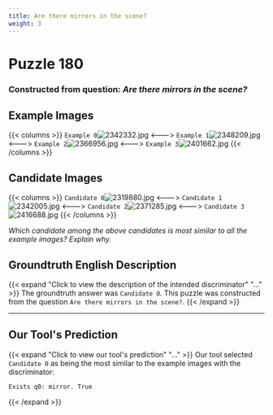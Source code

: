 ```yaml
---
title: Are there mirrors in the scene?
weight: 3
---
```


# Puzzle 180
### Constructed from question: _Are there mirrors in the scene?_


## Example Images
{{< columns >}}
`Example 0`![2342332.jpg](/gqa_images/2342332.jpg)
<--->
`Example 1`![2348209.jpg](/gqa_images/2348209.jpg)
<--->
`Example 2`![2366956.jpg](/gqa_images/2366956.jpg)
<--->
`Example 3`![2401662.jpg](/gqa_images/2401662.jpg)
{{< /columns >}}

## Candidate Images
{{< columns >}}
`Candidate 0`![2319880.jpg](/gqa_images/2319880.jpg)
<--->
`Candidate 1`![2342005.jpg](/gqa_images/2342005.jpg)
<--->
`Candidate 2`![2371285.jpg](/gqa_images/2371285.jpg)
<--->
`Candidate 3`![2416688.jpg](/gqa_images/2416688.jpg)
{{< /columns >}}

*Which candidate among the above candidates is most similar to all the example images? Explain why.*

## Groundtruth English Description

{{< expand "Click to view the description of the intended discriminator" "..." >}}
The groundtruth answer was `Candidate 0`. This puzzle was constructed from the question `Are there mirrors in the scene?`.
{{< /expand >}}

---

## Our Tool's Prediction

{{< expand "Click to view our tool's prediction" "..." >}}
Our tool selected `Candidate 0` as being the most similar to the example images with the discriminator:
```plaintext
Exists q0: mirror. True
```
{{< /expand >}}
